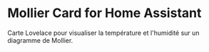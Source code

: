 # Mollier Card for Home Assistant

Carte Lovelace pour visualiser la température et l'humidité sur un diagramme de Mollier.
